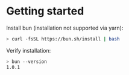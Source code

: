 # Getting started

Install bun (installation not supported via yarn):

```sh
> curl -fsSL https://bun.sh/install | bash
```

Verify installation:

```sh
> bun --version
1.0.1
```
